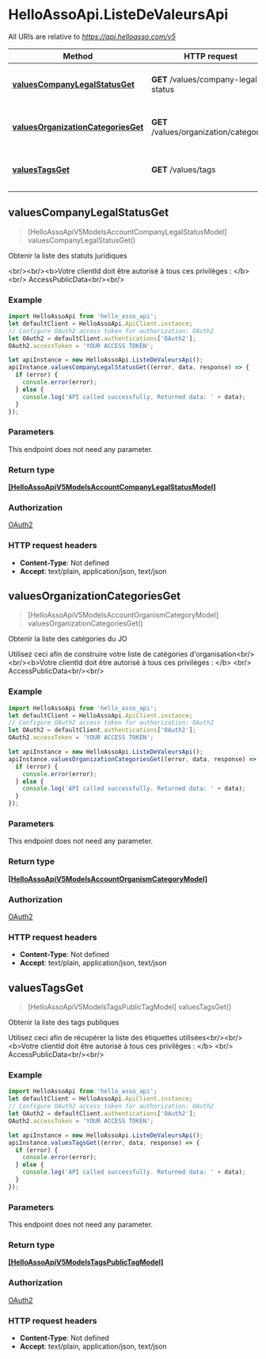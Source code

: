 # HelloAssoApi.ListeDeValeursApi

All URIs are relative to *https://api.helloasso.com/v5*

Method | HTTP request | Description
------------- | ------------- | -------------
[**valuesCompanyLegalStatusGet**](ListeDeValeursApi.md#valuesCompanyLegalStatusGet) | **GET** /values/company-legal-status | Obtenir la liste des statuts juridiques
[**valuesOrganizationCategoriesGet**](ListeDeValeursApi.md#valuesOrganizationCategoriesGet) | **GET** /values/organization/categories | Obtenir la liste des catégories du JO
[**valuesTagsGet**](ListeDeValeursApi.md#valuesTagsGet) | **GET** /values/tags | Obtenir la liste des tags publiques



## valuesCompanyLegalStatusGet

> [HelloAssoApiV5ModelsAccountCompanyLegalStatusModel] valuesCompanyLegalStatusGet()

Obtenir la liste des statuts juridiques

&lt;br/&gt;&lt;br/&gt;&lt;b&gt;Votre clientId doit être autorisé à tous ces privilèges : &lt;/b&gt; &lt;br/&gt; AccessPublicData&lt;br/&gt;&lt;br/&gt;

### Example

```javascript
import HelloAssoApi from 'hello_asso_api';
let defaultClient = HelloAssoApi.ApiClient.instance;
// Configure OAuth2 access token for authorization: OAuth2
let OAuth2 = defaultClient.authentications['OAuth2'];
OAuth2.accessToken = 'YOUR ACCESS TOKEN';

let apiInstance = new HelloAssoApi.ListeDeValeursApi();
apiInstance.valuesCompanyLegalStatusGet((error, data, response) => {
  if (error) {
    console.error(error);
  } else {
    console.log('API called successfully. Returned data: ' + data);
  }
});
```

### Parameters

This endpoint does not need any parameter.

### Return type

[**[HelloAssoApiV5ModelsAccountCompanyLegalStatusModel]**](HelloAssoApiV5ModelsAccountCompanyLegalStatusModel.md)

### Authorization

[OAuth2](../README.md#OAuth2)

### HTTP request headers

- **Content-Type**: Not defined
- **Accept**: text/plain, application/json, text/json


## valuesOrganizationCategoriesGet

> [HelloAssoApiV5ModelsAccountOrganismCategoryModel] valuesOrganizationCategoriesGet()

Obtenir la liste des catégories du JO

Utilisez ceci afin de construire votre liste de catégories d&#39;organisation&lt;br/&gt;&lt;br/&gt;&lt;b&gt;Votre clientId doit être autorisé à tous ces privilèges : &lt;/b&gt; &lt;br/&gt; AccessPublicData&lt;br/&gt;&lt;br/&gt;

### Example

```javascript
import HelloAssoApi from 'hello_asso_api';
let defaultClient = HelloAssoApi.ApiClient.instance;
// Configure OAuth2 access token for authorization: OAuth2
let OAuth2 = defaultClient.authentications['OAuth2'];
OAuth2.accessToken = 'YOUR ACCESS TOKEN';

let apiInstance = new HelloAssoApi.ListeDeValeursApi();
apiInstance.valuesOrganizationCategoriesGet((error, data, response) => {
  if (error) {
    console.error(error);
  } else {
    console.log('API called successfully. Returned data: ' + data);
  }
});
```

### Parameters

This endpoint does not need any parameter.

### Return type

[**[HelloAssoApiV5ModelsAccountOrganismCategoryModel]**](HelloAssoApiV5ModelsAccountOrganismCategoryModel.md)

### Authorization

[OAuth2](../README.md#OAuth2)

### HTTP request headers

- **Content-Type**: Not defined
- **Accept**: text/plain, application/json, text/json


## valuesTagsGet

> [HelloAssoApiV5ModelsTagsPublicTagModel] valuesTagsGet()

Obtenir la liste des tags publiques

Utilisez ceci afin de récupérer la liste des étiquettes utilisées&lt;br/&gt;&lt;br/&gt;&lt;b&gt;Votre clientId doit être autorisé à tous ces privilèges : &lt;/b&gt; &lt;br/&gt; AccessPublicData&lt;br/&gt;&lt;br/&gt;

### Example

```javascript
import HelloAssoApi from 'hello_asso_api';
let defaultClient = HelloAssoApi.ApiClient.instance;
// Configure OAuth2 access token for authorization: OAuth2
let OAuth2 = defaultClient.authentications['OAuth2'];
OAuth2.accessToken = 'YOUR ACCESS TOKEN';

let apiInstance = new HelloAssoApi.ListeDeValeursApi();
apiInstance.valuesTagsGet((error, data, response) => {
  if (error) {
    console.error(error);
  } else {
    console.log('API called successfully. Returned data: ' + data);
  }
});
```

### Parameters

This endpoint does not need any parameter.

### Return type

[**[HelloAssoApiV5ModelsTagsPublicTagModel]**](HelloAssoApiV5ModelsTagsPublicTagModel.md)

### Authorization

[OAuth2](../README.md#OAuth2)

### HTTP request headers

- **Content-Type**: Not defined
- **Accept**: text/plain, application/json, text/json

